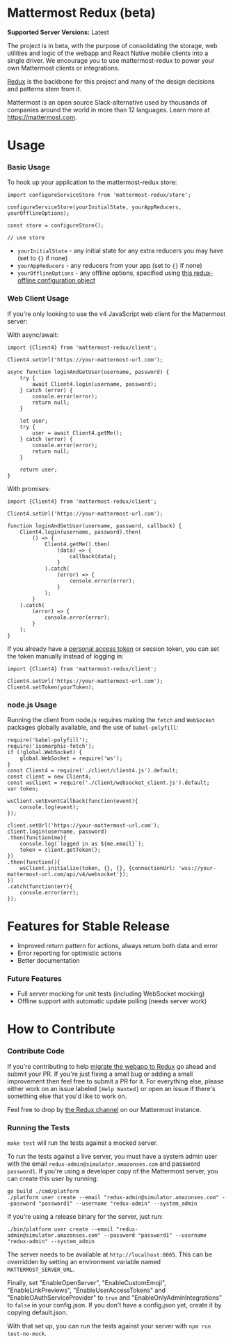 # Mattermost Redux (beta)

**Supported Server Versions:** Latest

The project is in beta, with the purpose of consolidating the storage, web utilities and logic of the webapp and React Native mobile clients into a single driver. We encourage you to use mattermost-redux to power your own Mattermost clients or integrations.

[Redux](http://redux.js.org/docs/introduction/) is the backbone for this project and many of the design decisions and patterns stem from it.

Mattermost is an open source Slack-alternative used by thousands of companies around the world in more than 12 languages. Learn more at https://mattermost.com.

# Usage

### Basic Usage

To hook up your application to the mattermost-redux store:

```
import configureServiceStore from 'mattermost-redux/store';

configureServiceStore(yourInitialState, yourAppReducers, yourOfflineOptions);

const store = configureStore();

// use store
```

* `yourInitialState` - any initial state for any extra reducers you may have (set to `{}` if none)
* `yourAppReducers` - any reducers from your app (set to `{}` if none)
* `yourOfflineOptions` - any offline options, specified using [this redux-offline configuration object](https://github.com/jevakallio/redux-offline#configuration-object)

### Web Client Usage

If you're only looking to use the v4 JavaScript web client for the Mattermost server:

With async/await:
```
import {Client4} from 'mattermost-redux/client';

Client4.setUrl('https://your-mattermost-url.com');

async function loginAndGetUser(username, password) {
    try {
        await Client4.login(username, password);
    } catch (error) {
        console.error(error);
        return null;
    }

    let user;
    try {
        user = await Client4.getMe();
    } catch (error) {
        console.error(error);
        return null;
    }

    return user;
}

```

With promises:
```
import {Client4} from 'mattermost-redux/client';

Client4.setUrl('https://your-mattermost-url.com');

function loginAndGetUser(username, password, callback) {
    Client4.login(username, password).then(
        () => {
            Client4.getMe().then(
                (data) => {
                    callback(data);
                }
            ).catch(
                (error) => {
                    console.error(error);
                }
            );
        }
    ).catch(
        (error) => {
            console.error(error);
        }
    );
}
```

If you already have a [personal access token](https://docs.mattermost.com/guides/developer/personal-access-tokens.html) or session token, you can set the token manually instead of logging in:

```
import {Client4} from 'mattermost-redux/client';

Client4.setUrl('https://your-mattermost-url.com');
Client4.setToken(yourToken);
```

### node.js Usage

Running the client from node.js requires making the `fetch` and `WebSocket` packages globally available, and the use of `babel-polyfill`:

```
require('babel-polyfill');
require('isomorphic-fetch');
if (!global.WebSocket) {
    global.WebSocket = require('ws');
}
const Client4 = require('./client/client4.js').default;
const client = new Client4;
const wsClient = require('./client/websocket_client.js').default;
var token;

wsClient.setEventCallback(function(event){
    console.log(event);
});

client.setUrl('https://your-mattermost-url.com');
client.login(username, password)
.then(function(me){
    console.log(`logged in as ${me.email}`);
    token = client.getToken();
})
.then(function(){
    wsClient.initialize(token, {}, {}, {connectionUrl: 'wss://your-mattermost-url.com/api/v4/websocket'});
})
.catch(function(err){
    console.error(err);
});
```

# Features for Stable Release

* Improved return pattern for actions, always return both data and error
* Error reporting for optimistic actions
* Better documentation

### Future Features

* Full server mocking for unit tests (including WebSocket mocking)
* Offline support with automatic update polling (needs server work)

# How to Contribute

### Contribute Code

If you're contributing to help [migrate the webapp to Redux](https://docs.mattermost.com/developer/webapp-to-redux.html) go ahead and submit your PR. If you're just fixing a small bug or adding a small improvement then feel free to submit a PR for it. For everything else, please either work on an issue labeled `[Help Wanted]` or open an issue if there's something else that you'd like to work on.

Feel free to drop by [the Redux channel](https://pre-release.mattermost.com/core/channels/redux) on our Mattermost instance.

### Running the Tests

`make test` will run the tests against a mocked server.

To run the tests against a live server, you must have a system admin user with the email `redux-admin@simulator.amazonses.com` and password `password1`. If you're using a developer copy of the Mattermost server, you can create this user by running:

```
go build ./cmd/platform
./platform user create --email "redux-admin@simulator.amazonses.com" --password "password1" --username "redux-admin" --system_admin
```

If you're using a release binary for the server, just run:
```
./bin/platform user create --email "redux-admin@simulator.amazonses.com" --password "password1" --username "redux-admin" --system_admin
```

The server needs to be available at `http://localhost:8065`. This can be overridden by setting an environment variable named `MATTERMOST_SERVER_URL`.

Finally, set "EnableOpenServer", "EnableCustomEmoji", "EnableLinkPreviews", "EnableUserAccessTokens" and "EnableOAuthServiceProvider" to `true` and "EnableOnlyAdminIntegrations" to `false` in your config.json. If you don't have a config.json yet, create it by copying default.json.

With that set up, you can run the tests against your server with `npm run test-no-mock`.
